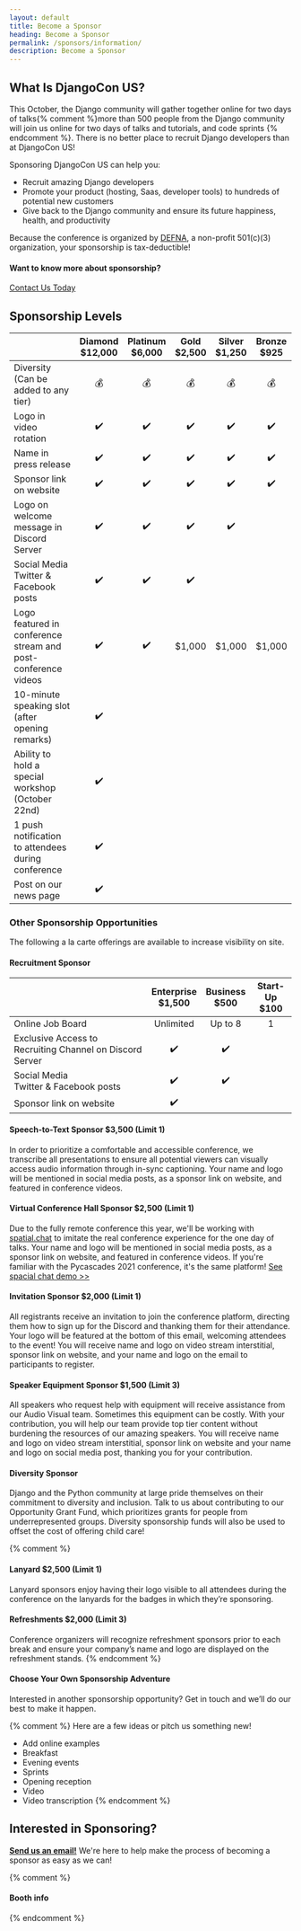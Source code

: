 ```yaml
---
layout: default
title: Become a Sponsor
heading: Become a Sponsor
permalink: /sponsors/information/
description: Become a Sponsor
---
```


## What Is DjangoCon US?

This October, the Django community will gather together online for two days of talks{% comment %}more than 500 people from the Django community will join us online for two days of talks and tutorials, and code sprints {% endcomment %}. There is no better place to recruit Django developers than at DjangoCon US!

Sponsoring DjangoCon US can help you:

- Recruit amazing Django developers
- Promote your product (hosting, Saas, developer tools) to hundreds of potential new customers
- Give back to the Django community and ensure its future happiness, health, and productivity

Because the conference is organized by [DEFNA](https://www.defna.org/), a non-profit 501(c)(3) organization, your sponsorship is tax-deductible!


#### Want to know more about sponsorship?

<a href="mailto:{{site.sponsors_email}}" class="button">Contact Us Today</a>


## Sponsorship Levels

|                                                                                    | Diamond<br> $12,000 | Platinum<br> $6,000 | Gold<br> $2,500                                         | Silver<br> $1,250  | Bronze<br> $925  |
| ---------------------------------------------------------------------------------- | :-----------------: | :-----------------: | :-----------------------------------------------------: | :----------------: | :----------------: |
| Diversity<br> (Can be added to any tier)                                           |     :moneybag:      |     :moneybag:      |                       :moneybag:                        |     :moneybag:     |     :moneybag:     |
| Logo in video rotation                                                             | :heavy_check_mark:  | :heavy_check_mark:  |                   :heavy_check_mark:                    | :heavy_check_mark: | :heavy_check_mark: |
| Name in press release                                                              | :heavy_check_mark:  | :heavy_check_mark:  |                   :heavy_check_mark:                    | :heavy_check_mark: | :heavy_check_mark: |
| Sponsor link on website                                                            | :heavy_check_mark:  | :heavy_check_mark:  |                   :heavy_check_mark:                    | :heavy_check_mark: | :heavy_check_mark: |
| Logo on welcome message in Discord Server                                          | :heavy_check_mark:  | :heavy_check_mark:  |                   :heavy_check_mark:                    | :heavy_check_mark: |                    |
| Social Media<br> Twitter & Facebook posts                                          | :heavy_check_mark:  | :heavy_check_mark:  |                   :heavy_check_mark:                    |                    |                    |
| Logo featured in conference stream and post-conference videos                      | :heavy_check_mark:  | :heavy_check_mark:  |                         $1,000                          |      $1,000        |      $1,000        |
| 10-minute speaking slot (after opening remarks)                                    | :heavy_check_mark:  |                     |                                                         |                    |                    |
| Ability to hold a special workshop (October 22nd)                                  | :heavy_check_mark:  |                     |                                                         |                    |                    |
| 1 push notification to attendees during conference                                 | :heavy_check_mark:  |                     |                                                         |                    |                    |
| Post on our news page                                                              | :heavy_check_mark:  |                     |                                                         |                    |                    |

### Other Sponsorship Opportunities

The following a la carte offerings are available to increase visibility on site.

#### Recruitment Sponsor

|                                                                                    | Enterprise<br> $1,500 | Business<br> $500 | Start-Up<br> $100  |
| ---------------------------------------------------------------------------------- | :-----------------: | :-----------------: | :----------------: |
| Online Job Board                                                                   |       Unlimited     |         Up to  8    |         1          |
| Exclusive Access to Recruiting Channel on Discord Server                           | :heavy_check_mark:  | :heavy_check_mark:  |                    |
| Social Media<br> Twitter & Facebook posts                                          | :heavy_check_mark:  | :heavy_check_mark:  |                    |
| Sponsor link on website                                                            | :heavy_check_mark:  |                     |                    |

#### Speech-to-Text Sponsor $3,500 (Limit 1)

In order to prioritize a comfortable and accessible conference, we transcribe all presentations to ensure all potential viewers can visually access audio information through in-sync captioning. Your name and logo will be mentioned in social media posts, as a sponsor link on website, and featured in conference videos.


#### Virtual Conference Hall Sponsor $2,500 (Limit 1)

Due to the fully remote conference this year, we'll be working with [spatial.chat](Spatial.chat) to imitate the real conference experience for the one day of talks. Your name and logo will be mentioned in social media posts, as a sponsor link on website, and featured in conference videos. If you're familiar with the Pycascades 2021 conference, it's the same platform! [See spacial chat demo >>](https://www.youtube.com/watch?v=EVo1REyNa3Y)

#### Invitation Sponsor $2,000 (Limit 1)

All registrants receive an invitation to join the conference platform, directing them how to sign up for the Discord and thanking them for their attendance. Your logo will be featured at the bottom of this email, welcoming attendees to the event! You will receive name and logo on video stream interstitial, sponsor link on website, and your name and logo on the email to participants to register.

#### Speaker Equipment Sponsor $1,500 (Limit 3)

All speakers who request help with equipment will receive assistance from our Audio Visual team. Sometimes this equipment can be costly. With your contribution, you will help our team provide top tier content without burdening the resources of our amazing speakers. You will receive name and logo on video stream interstitial, sponsor link on website and your name and logo on social media post, thanking you for your contribution.

#### Diversity Sponsor

Django and the Python community at large pride themselves on their commitment to diversity and inclusion. Talk to us about contributing to our Opportunity Grant Fund, which prioritizes grants for people from underrepresented groups. Diversity sponsorship funds will also be used to offset the cost of offering child care!

{% comment %}
#### Lanyard $2,500 (Limit 1)

Lanyard sponsors enjoy having their logo visible to all attendees during the conference on the lanyards for the badges in which they’re sponsoring.


#### Refreshments $2,000 (Limit 3)

Conference organizers will recognize refreshment sponsors prior to each break and ensure your company’s name and logo are displayed on the refreshment stands.
{% endcomment %}

#### Choose Your Own Sponsorship Adventure

Interested in another sponsorship opportunity? Get in touch and we’ll do our best to make it happen.

{% comment %}
Here are a few ideas or pitch us something new!

- Add online examples
- Breakfast
- Evening events
- Sprints
- Opening reception
- Video
- Video transcription
{% endcomment %}

## Interested in Sponsoring?

<strong><a href="mailto:{{site.sponsors_email}}">Send us an email!</a></strong> We're here to help make the process of becoming a sponsor as easy as we can!

{% comment %}
#### Booth info
{% endcomment %}
